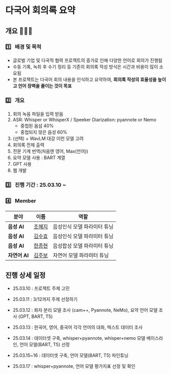 # 다국어 회의록 요약

## 개요 👩🏻‍🏫 
### 1️⃣  &nbsp; 배경 및 목적
- 글로벌 기업 및 다국적 협력 프로젝트의 증가로 인해 다양한 언어로 회의가 진행됨
- 수동 기록, 녹취 후 수기 정리 등 기존의 회의록 작성 방식은 시간과 비용이 많이 소요됨
- 본 프로젝트는 다국어 회의 내용을 인식하고 요약하여, **회의록 작성의 효율성을 높이고 언어 장벽을 줄이는 것이 목표**

### 2️⃣  &nbsp; 개요  
1. 회의 녹음 파일을 입력 받음
2. ASR: Whisper or WhisperX / Speeker Diarization: pyannote or Nemo
   - 중첩된 음섬 40%
   - 중첩되지 않은 음성 60% 
3. (선택) + WavLM 대강 이런 모델 고려
4. 회의록 전체 출력
5. 전문 기계 번역(처음엔 영어, Max(언어))
6. 요약 모델 사용 : BART 계열
7. GPT 사용
8. 웹 개발

   

### 3️⃣  &nbsp; 진행 기간 : 25.03.10 ~ 
  
### 4️⃣  &nbsp; Member
  | **분야**   | **이름**  | **역할** |
  |-----------|---------|----------------------------|
  | **음성 AI** | [조혜지](https://github.com/Hyeji-Jo)  | 음성인식 모델 파라미터 튜닝 |
  | **음성 AI** | [김수효](https://github.com/KimSooHyo)  | 음성인식 모델 파라미터 튜닝 |
  | **음성 AI** | [한종현](https://github.com/smilish67)  | 음성합성 모델 파라미터 튜닝 |
  | **자연어 AI** | [김주보](https://github.com/winjujae)  | 자연어 모델 파라미터 튜닝 |



## 진행 상세 일정
- 25.03.10 : 프로젝트 주제 고민
- 25.03.11 : 3/12까지 주제 선정하기
- 25.03.12 : 화자 분리 모델 조사 (cam++, Pyannote, NeMo), 요약 언어 모델 조사 (GPT, BART, T5)
- 25.03.13 : 한국어, 영어, 중국어 각각 언어의 대화, 텍스트 데이터 조사
- 25.03.14 : 데이터셋 구축, whisper+pyannote, whisper+nemo 모델 베이스라인, 언어 모델(BART, T5) 선정 
- 25.03.15~16 : 데이터셋 구축, 언어 모델(BART, T5) 파인튜닝

- 25.03.17 : whisper+pyannote, 언어 모델 평가지표 선정 및 확인
